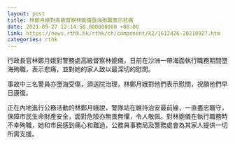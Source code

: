 ```yaml
---
layout: post
title: 林鄭月娥對高級督察林婉儀墮海殉職表示悲痛
date: 2021-09-27 12:14:50.000000000 +08:00
link: https://news.rthk.hk/rthk/ch/component/k2/1612426-20210927.htm
categories: rthk
---
```


行政長官林鄭月娥對警務處高級督察林婉儀，日前在沙洲一帶海面執行職務期間墮海殉職，表示悲痛，並對她的家人致以最深切的慰問。

事故中三名警員亦墮海受傷，須送院治理，林鄭月娥對他們表示慰問，祝願他們早日康復。

正在內地進行公務活動的林鄭月娥說，警隊站在維持治安最前線，一直盡忠職守，保障市民生命財產安全，面對危險亦無畏無懼，令人敬佩。對林婉儀在執行職務時不幸殉職，她和市民感到痛心和難過，公務員事務局及警務處會為其家人提供一切所需支援。
